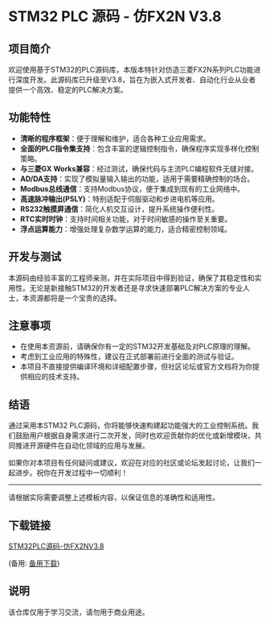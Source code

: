 # STM32 PLC 源码 - 仿FX2N V3.8

## 项目简介

欢迎使用基于STM32的PLC源码库，本版本特针对仿造三菱FX2N系列PLC功能进行深度开发。此源码库已升级至V3.8，旨在为嵌入式开发者、自动化行业从业者提供一个高效、稳定的PLC解决方案。

## 功能特性

- **清晰的程序框架**：便于理解和维护，适合各种工业应用需求。
- **全面的PLC指令集支持**：包含丰富的逻辑控制指令，确保程序实现多样化控制策略。
- **与三菱GX Works兼容**：经过测试，确保代码与主流PLC编程软件无缝对接。
- **AD/DA支持**：实现了模拟量输入输出的功能，适用于需要精确控制的场合。
- **Modbus总线通信**：支持Modbus协议，便于集成到现有的工业网络中。
- **高速脉冲输出(PSLY)**：特别适配于伺服驱动和步进电机等应用。
- **RS232触摸屏通信**：简化人机交互设计，提升系统操作便利性。
- **RTC实时时钟**：支持时间相关功能，对于时间敏感的操作至关重要。
- **浮点运算能力**：增强处理复杂数学运算的能力，适合精密控制领域。

## 开发与测试

本源码由经验丰富的工程师亲测，并在实际项目中得到验证，确保了其稳定性和实用性。无论是新接触STM32的开发者还是寻求快速部署PLC解决方案的专业人士，本资源都将是一个宝贵的选择。

## 注意事项

- 在使用本资源前，请确保你有一定的STM32开发基础及对PLC原理的理解。
- 考虑到工业应用的特殊性，建议在正式部署前进行全面的测试与验证。
- 本项目不直接提供编译环境和详细配置步骤，但社区论坛或官方文档将为你提供相应的技术支持。

## 结语

通过采用本STM32 PLC源码，你将能够快速构建起功能强大的工业控制系统。我们鼓励用户根据自身需求进行二次开发，同时也欢迎贡献你的优化或新增模块，共同推进开源硬件在自动化领域的应用与发展。

如果你对本项目有任何疑问或建议，欢迎在对应的社区或论坛发起讨论，让我们一起进步。祝你在开发过程中一切顺利！

---

请根据实际需要调整上述模板内容，以保证信息的准确性和适用性。

## 下载链接
[STM32PLC源码-仿FX2NV3.8](https://pan.quark.cn/s/d8ed8b7ba6aa) 

(备用: [备用下载](https://pan.baidu.com/s/1j5EwKNkEz9HglDpoeST3nw?pwd=1234))

## 说明

该仓库仅用于学习交流，请勿用于商业用途。
